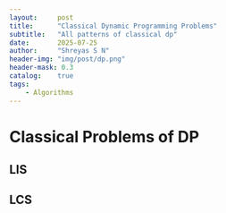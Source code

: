 ```yaml
---
layout:     post
title:      "Classical Dynamic Programming Problems"
subtitle:   "All patterns of classical dp"
date:       2025-07-25
author:     "Shreyas S N"
header-img: "img/post/dp.png"
header-mask: 0.3
catalog:    true
tags:
    - Algorithms
---
```


# Classical Problems of DP

## LIS

## LCS